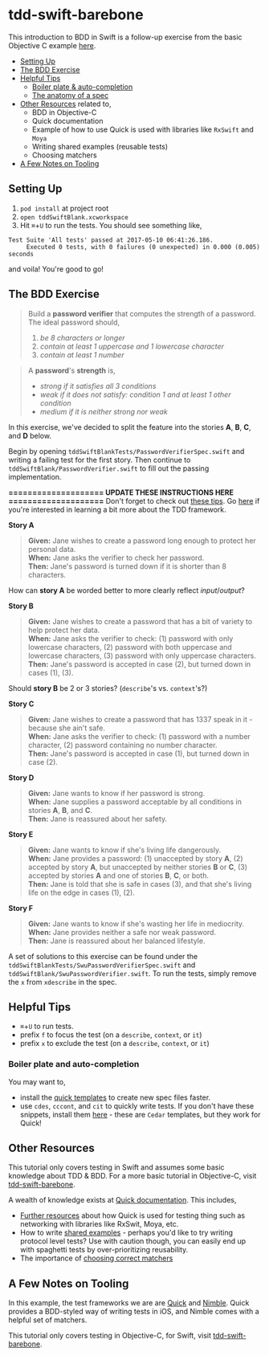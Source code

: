 # tdd-swift-barebone

This introduction to BDD in Swift is a follow-up exercise from the basic Objective C example [here](https://github.com/connected-swu/tdd-objc-barebone).

- [Setting Up](#setting-up)
- [The BDD Exercise](#the-bdd-exercise)
- [Helpful Tips](#helpful-tips)
    - [Boiler plate & auto-completion](#boiler-plate-and-auto-completion)
    - [The anatomy of a spec](https://github.com/connected-swu/tdd-objc-barebone/blob/master/README.md#the-anatomy-of-a-spec)
- [Other Resources](#other-resources) related to,
    - BDD in Objective-C
    - Quick documentation
    - Example of how to use Quick is used with libraries like `RxSwift` and `Moya`
    - Writing shared examples (reusable tests)
    - Choosing matchers
- [A Few Notes on Tooling](#a-few-notes-on-tooling)

## Setting Up

1. `pod install` at project root
2. `open tddSwiftBlank.xcworkspace`
3. Hit `⌘`+`U` to run the tests.  You should see something like,
```
Test Suite 'All tests' passed at 2017-05-10 06:41:26.186.
	 Executed 0 tests, with 0 failures (0 unexpected) in 0.000 (0.005) seconds
```

and voila!  You're good to go!

## The BDD Exercise

> Build a **password verifier** that computes the strength of a password.  The ideal password should,  
>   1. _be 8 characters or longer_  
>   2. _contain at least 1 uppercase and 1 lowercase character_  
>   3. _contain at least 1 number_  

> A **password**'s **strength** is,
>   * _strong if it satisfies all 3 conditions_
>   * _weak if it does not satisfy:  condition 1 and at least 1 other condition_
>   * _medium if it is neither strong nor weak_


In this exercise, we've decided to split the feature into the stories **A**, **B**, **C**, and **D** below.

Begin by opening `tddSwiftBlankTests/PasswordVerifierSpec.swift` and writing a failing test for the first story.  Then continue to `tddSwiftBlank/PasswordVerifier.swift` to fill out the passing implementation.

**==================== UPDATE THESE INSTRUCTIONS HERE ====================**
Don't forget to check out [these tips](#helpful-tips).  Go [here](#a-few-notes-on-tooling) if you're interested in learning a bit more about the TDD framework.

**Story A**

> **Given:**  Jane wishes to create a password long enough to protect her personal data.  
> **When:**  Jane asks the verifier to check her password.  
> **Then:**  Jane's password is turned down if it is shorter than 8 characters.  

How can **story A** be worded better to more clearly reflect _input_/_output_?

**Story B**

> **Given:**  Jane wishes to create a password that has a bit of variety to help protect her data.  
> **When:**  Jane asks the verifier to check:  (1) password with only lowercase characters, (2) password with both uppercase and lowercase characters, (3) password with only uppercase characters.  
> **Then:**  Jane's password is accepted in case (2), but turned down in cases (1), (3).  

Should **story B** be 2 or 3 stories?  (`describe`'s vs. `context`'s?)

**Story C**

> **Given:**  Jane wishes to create a password that has 1337 speak in it - because she ain't safe.  
> **When:**  Jane asks the verifier to check:  (1) password with a number character, (2) password containing no number character.  
> **Then:**  Jane's password is accepted in case (1), but turned down in case (2).  

**Story D**

> **Given:**  Jane wants to know if her password is strong.  
> **When:**  Jane supplies a password acceptable by all conditions in stories **A**, **B**, and **C**.  
> **Then:**  Jane is reassured about her safety.  

**Story E**

> **Given:**  Jane wants to know if she's living life dangerously.  
> **When:**  Jane provides a password:  (1) unaccepted by story **A**, (2) accepted by story **A**, but unaccepted by neither stories **B** or **C**, (3) accepted by stories **A** and one of stories **B**, **C**, or both.  
> **Then:**  Jane is told that she is safe in cases (3), and that she's living life on the edge in cases (1), (2).  

**Story F**
> **Given:**  Jane wants to know if she's wasting her life in mediocrity.  
> **When:**  Jane provides neither a safe nor weak password.  
> **Then:**  Jane is reassured about her balanced lifestyle.  

A set of solutions to this exercise can be found under the `tddSwiftBlankTests/SwuPasswordVerifierSpec.swift` and `tddSwiftBlank/SwuPasswordVerifier.swift`.  To run the tests, simply remove the `x` from `xdescribe` in the spec.

## Helpful Tips

- `⌘`+`U` to run tests.
- prefix `f` to focus the test (on a `describe`, `context`, or `it`)
- prefix `x` to exclude the test (on a `describe`, `context`, or `it`)

### Boiler plate and auto-completion

You may want to,
- install the [quick templates](https://github.com/Quick/Quick/blob/master/Documentation/en-us/InstallingFileTemplates.md) to create new spec files faster.
- use `cdes`, `cccont`, and `cit` to quickly write tests.  If you don't have these snippets, install them [here](#boiler-plate-and-auto-completion) - these are `Cedar` templates, but they work for Quick!

## Other Resources

This tutorial only covers testing in Swift and assumes some basic knowledge about TDD & BDD.  For a more basic tutorial in Objective-C, visit [tdd-swift-barebone](https://github.com/connected-swu/tdd-objc-barebone).

A wealth of knowledge exists at [Quick documentation](https://github.com/Quick/Quick/tree/master/Documentation/en-us).  This includes,
- [Further resources](https://github.com/Quick/Quick/blob/master/Documentation/en-us/MoreResources.md) about how Quick is used for testing thing such as networking with libraries like RxSwit, Moya, etc.
- How to write [shared examples](https://github.com/Quick/Quick/blob/master/Documentation/en-us/SharedExamples.md) - perhaps you'd like to try writing protocol level tests?  Use with caution though, you can easily end up with spaghetti tests by over-prioritizing reusability.
- The importance of [choosing correct matchers](https://github.com/Quick/Quick/blob/master/Documentation/en-us/NimbleAssertions.md)

## A Few Notes on Tooling

In this example, the test frameworks we are are [Quick](https://github.com/Quick/Quick) and [Nimble](https://github.com/Quick/Nimble).  Quick provides a BDD-styled way of writing tests in iOS, and Nimble comes with a helpful set of matchers.

This tutorial only covers testing in Objective-C, for Swift, visit [tdd-swift-barebone](https://github.com/connected-swu/tdd-swift-barebone).


